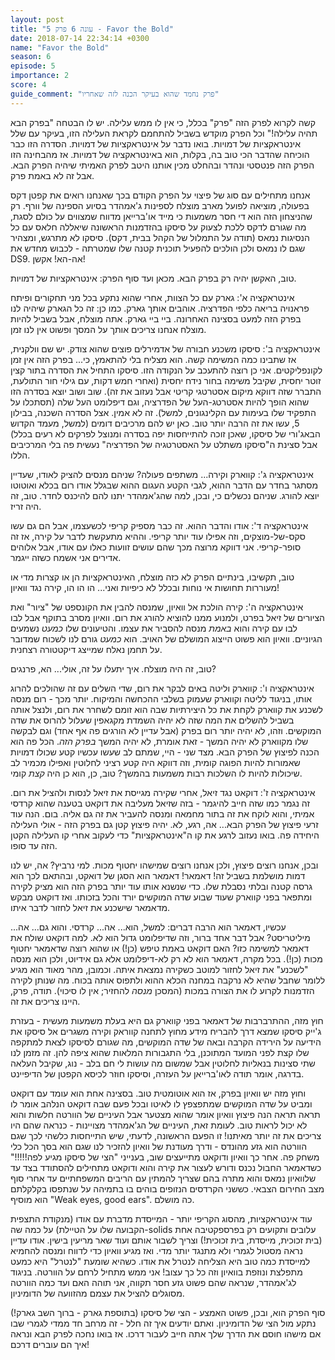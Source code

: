 ```yaml
---
layout: post
title: "עונה 6 פרק 5 - Favor the Bold"
date: 2018-07-14 22:34:14 +0300
name: "Favor the Bold"
season: 6
episode: 5
importance: 2
score: 4
guide_comment: "פרק נחמד שהוא בעיקר הכנה לזה שאחריו"
---
```

קשה לקרוא לפרק הזה "פרק" בכלל, כי אין לו ממש עלילה. יש לו הבטחה "בפרק הבא תהיה עלילה!" וכל הפרק מוקדש בשביל להתחמם לקראת העלילה הזו, בעיקר עם שלל אינטראקציות של דמויות. בואו נדבר על אינטראקציות של דמויות. הסדרה הזו כבר הוכיחה שהדבר הכי טוב בה, בקלות, הוא באינטראקציה של דמויות. אז מהבחינה הזו הפרק הזה פנטסטי ונהדר ובהחלט מכין אותנו היטב לפרק האמיתי שיהיה הפרק הבא. אבל זה לא באמת פרק.

אנחנו מתחילים עם סוג של פיצוי על הפרק הקודם בכך שאנחנו רואים את קפטן דקס בפעולה, מוציאה לפועל מארב מוצלח לספינות ג'אמהדר בסיוע הספינה של וורף. רק שהניצחון הזה הוא די חסר משמעות כי מייד או'ברייאן מדווח שמצווים על כולם לסגת, מה שגורם לדקס ללכת לצעוק על סיסקו בהזדמנות הראשונה שיאללה חלאס עם כל הנסיגות נמאס (תודה על התמלול של הקהל בבית, דקס). סיסקו לא מתרגש, ומצהיר שגם לו נמאס ולכן הולכים להפעיל תוכנית קטנה שלו שמטרתה - לכבוש מחדש את DS9. אה-הא! אקשן!

טוב, האקשן יהיה רק בפרק הבא. מכאן ועד סוף הפרק: אינטראקציות של דמויות.

אינטראקציה א': גארק עם כל הצוות, אחרי שהוא נתקע בכל מני תחקורים ופיתח פראנויה בריאה כלפי הפדרציה. אוהבים אותך גארק. כמו כן: זה כל הגארק שיהיה לנו בפרק הזה למעט בסצינה האחרונה. ביי ביי גארק. אתה מוצלח, אבל בשביל להיות מוצלח אנחנו צריכים אותך על המסך ופשוט אין לנו זמן.

אינטראקציה ב': סיסקו משכנע חבורה של אדמירלים פוצים שהוא צודק. יש שם וולקנית, אז שתבינו כמה המשימה קשה. הוא מצליח בלי להתאמץ, כי... בפרק הזה אין זמן לקונפליקטים. אני כן רוצה להתעכב על הנקודה הזו. סיסקו התחיל את הסדרה בתור קצין זוטר יחסית, שקיבל משימה בחור נידח יחסית (ואחרי חמש דקות, עם גילוי חור התולעת, התברר שזה דווקא מיקום אסטרטגי קריטי אבל נעזוב את זה). שוב ושוב יוצא בסדרה הזו שהוא הופך להיות אסטרטג-העל של הפדרציה, וגם דיפלומט העל שלה (תסתכלו על התפקיד שלו בעימות עם הקלינגונים, למשל). זה לא אמין. אצל הסדרה השכנה, בבילון 5, עשו את זה הרבה יותר טוב. כאן יש להם מרכיבים דומים (למשל, מעמד הקדוש הבאג'ורי של סיסקו, שאכן זוכה להתייחסות יפה בסדרה ומנוצל לפרקים לא רעים בכלל) אבל סצינת ה"סיסקו משתלט על האסטרטגיה של הפדרציה" נעשית פה בלי המרכיבים הללו.

אינטראקציה ג': קווארק וקירה... משתפים פעולה? שניהם מנסים להציק לאודו, שעדיין מסתגר בחדר עם הדבר ההוא, לגבי הקטע העגום ההוא שבגלל אודו רום בכלא ואוטוטו יוצא להורג. שניהם נכשלים כי, ובכן, למה שהג'אמהדר יתנו להם להיכנס לחדר. טוב, זה היה זריז.

אינטראקציה ד': אודו והדבר ההוא. זה כבר מספיק קריפי לכשעצמו, אבל הם גם עשו סקס-של-מוצקים, וזה אפילו עוד יותר קריפי. וההיא מתעקשת לדבר על קירה, אז זה סופר-קריפי. אני דווקא מרוצה מכך שהם עושים זוועות כאלו עם אודו, אבל אלוהים אדירים אני אשמח כשזה ייגמר.

טוב, תקשיבו, בינתיים הפרק לא כזה מוצלח, האינטראקציות הן או קצרות מדי או מעוררות תחושות אי נוחות ובכלל לא כיפיות ואני... הו הו הו, קירה נגד וואיון!

אינטראקציה ה': קירה הולכת אל וואיון, שמנסה להבין את הקונספט של "ציור" ואת הציורים של זיאל בפרט, ולמנוע ממנו להוציא להורג את רום. וואיון מסרב בתוקף אבל לבו לבו עם קירה והוא *באמת* מנסה להסביר את עצמו. והטיעונים שלו *כמעט* נשמעים הגיוניים. וואיון הוא פשוט הייצוג המושלם של האויב. הוא *כמעט* גורם לנו לשכוח שמדובר על תחמן נאלח שמייצג דיקטטורה רצחנית.

טוב, זה היה מוצלח. איך יתעלו על זה, אולי... הא, פרנגים?

אינטראקציה ו': קווארק וליטה באים לבקר את רום, שדי השלים עם זה שהולכים להרוג אותו, בניגוד לליטה וקווארק שעמוק בשלבי ההכחשה והמיקוח. יותר מכך - רום מנסה לשכנע את קווארק לקחת את כל היצירתיות שבה הוא זומם לשחרר את רום, ולנצל אותה בשביל להשלים את המה שזה לא יהיה השמדת מקגאפין שעלול להרוס את שדה המוקשים. וזהו, לא יהיה יותר רום בפרק (אבל עדיין לא הורגים פה אף אחד) וגם לבקשה שלו מקווארק לא יהיה המשך - זאת אומרת, לא יהיה המשך *בפרק הזה*. הכל פה הוא הכנה לפיצוץ של הפרק הבא. מצד שני - היי, שמתם לב שעשו עכשיו קטע שכולו דמויות שאמורות להיות הפוגה קומית, וזה דווקא היה קטע רציני לחלוטין ואפילו מכמיר לב שיכולות להיות לו השלכות רבות משמעות בהמשך? טוב, כן, הוא כן היה *קצת* קומי.

אינטראקציה ז': דוקאט נגד זיאל, אחרי שקירה מגייסת את זיאל לנסות ולהציל את רום. זה נגמר כמו שזה חייב להיגמר - בזה שזיאל מעליבה את דוקאט בטענה שהוא קרדסי אמיתי, והוא לוקח את זה בתור מחמאה ומנסה להעביר את זה גם אליה. בום. הנה עוד זרעי פיצוץ של הפרק הבא... אה, רגע, לא. יהיה פיצוץ קטן גם בפרק הזה - אולי העלילה היחידה פה. בואו נעזוב לרגע את קו ה"אינטראקציות" כדי לעקוב אחרי קו העלילה הקטן הזה עד סופו.

ובכן, אנחנו רוצים פיצוץ, ולכן אנחנו רוצים שמישהו יחטוף מכות. למי נרביץ? אה, יש לנו דמות מושלמת בשביל זה! דאמאר! דאמאר הוא הסגן של דואקט, ובהתאם לכך הוא גרסה קטנה ובלתי נסבלת שלו. כדי שנשנא אותו עוד יותר בפרק הזה הוא מציק לקירה ומתפאר בפני קווארק שעוד שבוע שדה המוקשים יורד והכל בזכותו. ואז דוקאט מבקש מדאמאר שישכנע את זיאל לחזור לדבר איתו.

עכשיו, דאמאר הוא הרבה דברים: למשל, הוא... אה... קרדסי. והוא גם... אה... מיליטריסט? אבל דבר אחד ברור, וזה שדיפלומט גדול הוא לא. למה דוקאט שולח את דאמאר למשימה כזו? האם דוקאט באמת טיפש (כן!) או שהוא רוצה שדאמאר יחטוף מכות (כן!). בכל מקרה, דאמאר הוא לא רק לא-דיפלומט אלא גם אידיוט, ולכן הוא מנסה "לשכנע" את זיאל לחזור למוטב כשקירה נמצאת איתה. וכמובן, מהר מאוד הוא מגיע ללומר שחבל שהיא לא נרקבה במחנה הכלא ההוא ולתפוס אותה בכוח. מה שנותן לקירה הזדמנות לקרוע לו את הצורה במכות (המסכן *מנסה* להחזיר; אין לו סיכוי). תודה, פרק, היינו צריכים את זה. 

חוץ מזה, ההתרברבות של דאמאר בפני קווארק גם היא בעלת משמעות מעשית - בעזרת ג'ייק סיסקו שמצא דרך להבריח מידע מחוץ לתחנה קווראק וקירה משגרים אל סיסקו את הידיעה על הירידה הקרבה ובאה של שדה המוקשים, מה שגורם לסיסקו לצאת למתקפה שלו קצת לפני המועד המתוכנן, בלי התגבורות המלאות שהוא ציפה להן. זה מזמן לנו שתי סצינות בנאליות לחלוטין אבל שמשום מה עושות לי חם בלב - נוג, שקיבל העלאה בדרגה, אומר תודה לאו'ברייאן על העזרה, וסיסקו חוזר לכיסא הקפטן של הדיפיינט.

וחוץ מזה יש וואיון בפרק, אז הוא אוטומטית טוב. בסצינה אחת הוא עומד עם דוקאט ומביט על שדה המוקשים שמתפצפץ לו לאיטו ובכל פעם שבה דוקאט הנלהב אומר לו תראה תראה הנה פיצוץ וואיון אומר שהוא מצטער אבל העיניים של הוורטה חלשות והוא לא יכול לראות טוב. לעומת זאת, העיניים של הג'אמהדר מצויינות - כנראה שהם היו צריכים את זה יותר מאיתנו! זו הפעם הראשונה, לדעתי, שיש התייחסות כלשהי לכך שגם הוורטה הוא גזע מהונדס - ודרך מעודנת של וואיון להזכיר לנו שגם הוא בסך הכל כלי משחק פה. אחר כך וואיון ודוקאט מתייעצים שוב, בענייני "הצי של סיסקו מגיע לפה!!!!!" כשדאמאר החבול נכנס ודורש לעצור את קירה והוא ודוקאט מתחילים להסתודד בצד עד שלוואיון נמאס והוא מתרה בהם שצריך להמתין עם הריבים המשפחתיים עד אחרי סוף מצב החירום הצבאי. כששני הקרדסים הנזופים בוהים בו בתמיהה על שנתפסו בקלקלתם הוא מוסיף "Weak eyes, good ears". כה מושלם.

עוד אינטראקציות, מהסוג הקריפי יותר - המייסדת מדברת עם אודו (מנקודת התצפית הקבועה שלו על הטיילת) על כמה שה-solids עלובים ותקועים רק בפרספקטיבה אחת (בית זכוכית, מייסדת, בית זכוכית!) וצריך לשבור אותם ועוד שאר מריעין בישין. אודו עדיין נראה מסטול לגמרי ולא מתנגד יותר מדי. ואז מגיע וואיון כדי לדווח ומנסה להחמיא למייסדת כמה טוב היא הצליחה לנטרל את אודו. כשהיא שומעת "לנטרל" היא כמעט מתפלצת ונוזפת בוואיון וזה כל כך עצוב! אני ממש מתחיל לרחם על הוורטה. בניגוד לג'אמהדר, שנראה שהם פשוט גזע חסר תקווה, אני תוהה האם ועד כמה הוורטה מסוגלים להציל את עצמם מהזוועה של הדומיניון.

סוף הפרק הוא, ובכן, פשוט האמצע - הצי של סיסקו (בתוספת גארק - ברוך השב גארק!) נתקע מול הצי של הדומיניון. ואתם יודעים איך זה חלל - זה מרחב חד ממדי לגמרי שבו אם מישהו חוסם את הדרך שלך אתה חייב לעבור דרכו. אז בואו נחכה לפרק הבא ונראה איך הם עוברים דרכם!